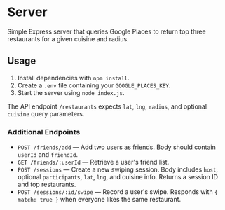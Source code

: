 # Server

Simple Express server that queries Google Places to return top three restaurants for a given cuisine and radius.

## Usage

1. Install dependencies with `npm install`.
2. Create a `.env` file containing your `GOOGLE_PLACES_KEY`.
3. Start the server using `node index.js`.

The API endpoint `/restaurants` expects `lat`, `lng`, `radius`, and optional `cuisine` query parameters.

### Additional Endpoints

- `POST /friends/add` — Add two users as friends. Body should contain `userId` and `friendId`.
- `GET /friends/:userId` — Retrieve a user's friend list.
- `POST /sessions` — Create a new swiping session. Body includes `host`, optional `participants`, `lat`, `lng`, and cuisine info. Returns a session ID and top restaurants.
- `POST /sessions/:id/swipe` — Record a user's swipe. Responds with `{ match: true }` when everyone likes the same restaurant.
